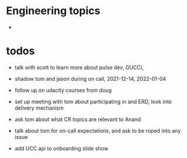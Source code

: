 # Engineering topics
- 

# todos
* talk with scott to learn more about pulse dev, GUCCI, 
* shadow tom and jason during on call, 2021-12-14, 2022-01-04
* follow up on udacity courses from doug
* set up meeting with tom about participating in and ERD, look into delivery mechanism

* ask tom about what CR topics are relevant to Anand
* talk about tom for on-call expectations, and ask to be roped into any issue
* add UCC api to onboarding slide show